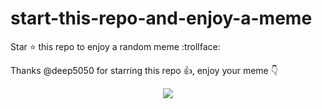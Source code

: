 # start-this-repo-and-enjoy-a-meme
Star :star: this repo to enjoy a random meme :trollface:

<!--thanksgiving_start-->
Thanks @deep5050 for starring this repo :+1:, enjoy your meme :point_down:
<!--thanksgiving_end-->
  
<div align=center>
  
<!--meme_start-->
<img align=center src=https://github.com/deep5050/programming-memes/raw/main/memes/2/1039.png>
<!--meme_end-->
  
</div>
